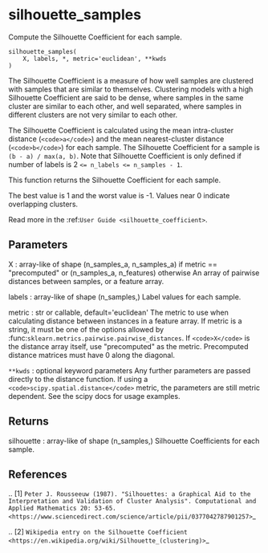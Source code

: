 # silhouette_samples







Compute the Silhouette Coefficient for each sample.

<pre><code>silhouette_samples(
    X, labels, *, metric=&#x27;euclidean&#x27;, **kwds
)</code></pre>




The Silhouette Coefficient is a measure of how well samples are clustered
with samples that are similar to themselves. Clustering models with a high
Silhouette Coefficient are said to be dense, where samples in the same
cluster are similar to each other, and well separated, where samples in
different clusters are not very similar to each other.

The Silhouette Coefficient is calculated using the mean intra-cluster
distance (`<code>a</code>`) and the mean nearest-cluster distance (`<code>b</code>`) for each
sample.  The Silhouette Coefficient for a sample is ``(b - a) / max(a,
b)``.
Note that Silhouette Coefficient is only defined if number of labels
is 2 ``<= n_labels <= n_samples - 1``.

This function returns the Silhouette Coefficient for each sample.

The best value is 1 and the worst value is -1. Values near 0 indicate
overlapping clusters.

Read more in the :ref:`User Guide <silhouette_coefficient>`.

Parameters
----------
X : array-like of shape (n_samples_a, n_samples_a) if metric ==             "precomputed" or (n_samples_a, n_features) otherwise
    An array of pairwise distances between samples, or a feature array.

labels : array-like of shape (n_samples,)
    Label values for each sample.

metric : str or callable, default='euclidean'
    The metric to use when calculating distance between instances in a
    feature array. If metric is a string, it must be one of the options
    allowed by :func:<code>sklearn.metrics.pairwise.pairwise_distances</code>.
    If `<code>X</code>` is the distance array itself, use "precomputed" as the metric.
    Precomputed distance matrices must have 0 along the diagonal.

`**kwds` : optional keyword parameters
    Any further parameters are passed directly to the distance function.
    If using a `<code>scipy.spatial.distance</code>` metric, the parameters are still
    metric dependent. See the scipy docs for usage examples.

Returns
-------
silhouette : array-like of shape (n_samples,)
    Silhouette Coefficients for each sample.

References
----------

.. [1] `Peter J. Rousseeuw (1987). "Silhouettes: a Graphical Aid to the
   Interpretation and Validation of Cluster Analysis". Computational
   and Applied Mathematics 20: 53-65.
   <https://www.sciencedirect.com/science/article/pii/0377042787901257>`_

.. [2] `Wikipedia entry on the Silhouette Coefficient
   <https://en.wikipedia.org/wiki/Silhouette_(clustering)>`_